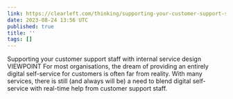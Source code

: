 ```yaml
---
link: https://clearleft.com/thinking/supporting-your-customer-support-staff-with-internal-service-design
date: 2023-08-24 13:56 UTC
published: true
title: ''
tags: []
---
```


Supporting your customer support staff with internal service design
VIEWPOINT
For most organisations, the dream of providing an entirely digital self-service for customers is often far from reality. With many services, there is still (and always will be) a need to blend digital self-service with real-time help from customer support staff.
